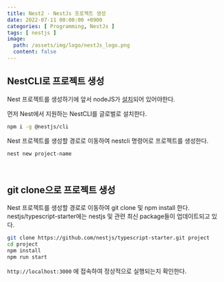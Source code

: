 ```yaml
---
title: Nest2 - NestJs 프로젝트 생성
date: 2022-07-11 00:00:00 +0900
categories: [ Programming, NestJs ]
tags: [ nestjs ]
image:
  path: /assets/img/logo/nestJs_logo.png
  content: false
---
```


## NestCLI로 프로젝트 생성

Nest 프로젝트를 생성하기에 앞서 nodeJS가 [설치](https://nodejs.org/en/download)되어 있어야한다.

먼저 Nest에서 지원하는 NestCLI를 글로벌로 설치한다.

``` bash
npm i -g @nestjs/cli
```

Nest 프로젝트를 생성할 경로로 이동하여 nestcli 명령어로 프로젝트를 생성한다.

``` bash
nest new project-name
```

&nbsp;

## git clone으로 프로젝트 생성

Nest 프로젝트를 생성할 경로로 이동하여 git clone 및 npm install 한다.
nestjs/typescript-starter에는 nestjs 및 관련 최신 package들이 업데이트되고 있다.

``` bash
git clone https://github.com/nestjs/typescript-starter.git project
cd project
npm install
npm run start
```

`http://localhost:3000` 에 접속하여 정상적으로 실행되는지 확인한다.
